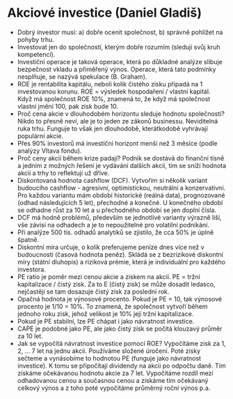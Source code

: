 # Akciové investice (Daniel Gladiš)
* Dobrý investor musí: a) dobře ocenit společnost, b) správně pohlížet na pohyby trhu.
* Investovat jen do společností, kterým dobře rozumím (sleduji svůj kruh kompetencí).
* Investiční operace je taková operace, která po důkladné analýze slibuje bezpečnost vkladu a přiměřený výnos. Operace, která tato podmínky nesplňuje, se nazývá spekulace (B. Graham).
* ROE je rentabilita kapitálu, neboli kolik čistého zisku připadá na 1 investovanou korunu. ROE = výsledek hospodaření / vlastní kapitál. Když má společnost ROE 10%, znamená to, že když má společnost vlastní jmění 100, pak zisk bude 10.
* Proč cena akcie v dlouhodobém horizontu sleduje hodnotu společnosti? Nikdo to přesně neví, ale je to jeden ze zákonů businessu. Neviditelná ruka trhu. Funguje to však jen dlouhodobě, kterátkodobě vyhrávají populární akcie.
* Přes 90% investorů má investiční horizont menší než 3 měsíce (podle analýzy Vltava fondu).
* Proč ceny akcií během krize padají? Podnik se dostává do finanční tísně a jedním z možných řešení je vydávání dalších akcií, tím se sníží hodnota akcií a trhy to reflektují už dříve.
* Diskontovaná hodnota cashflow (DCF). Vytvořím si několik variant budoucího cashflow - agresivní, optimistickou, neutrální a konzervativní. Pro každou variantu mám období historické (reálná data), prognozované (odhad následujících 5 let), přechodné a konečné. U konečného období se odhadne růst za 10 let a u přechodného období se jen doplní čísla.
* DCF má hodně problémů, především se jednotlivé varianty výrazně liší, vše závisí na odhadech a je to nepoužitelné pro volatilní podnikání.
* Při analýze 500 tis. odhadů analytiků se zjistilo, že cca 50% je úplně špatně.
* Diskontní míra určuje, o kolik preferujeme peníze dnes více než v budoucnosti (časová hodnota peněz). Skládá se z bezrizikové diskontní míry (státní dluhopis) a riziková prémie, která je individuální pro každého investora.
* PE ratio je poměr mezi cenou akcie a ziskem na akcii. PE = tržní kapitalizace / čistý zisk. Za to E (čistý zisk) se může dosadit ledasco, nejčastěji se tam dosazuje čistý zisk za poslední rok.
* Opačná hodnota je výnosové procento. Pokud je PE = 10, tak výnosové procento je 1/10 = 10%. To znamená, že společnost vytvoří během jednoho roku zisk, jehož velikost je 10% její tržní kapitalizace. 
* Pokud je PE stabilní, lze PE chápat i jako návratnost investice. 
* CAPE je podobné jako PE, ale jako čistý získ se počítá klouzavý průměr za 10 let. 
* Jak se vypočítá návratnost investice pomocí ROE? Vypočítáme zisk za 1, 2, … 7 let na jednu akcii. Používáme složené úročení. Poté zisky sečteme a vynásobíme to hodnotou PE (funguje jako návratnost investice). K tomu se připočítají dividendy na akcii po odpočtu daně. Tím získáme očekávanou hodnotu akcie za 7 let. Vypočítáme rozdíl mezi odhadovanou cenou a současnou cenou a získáme tím očekávaný celkový výnos a z toho poté vypočítáme průměrný roční výnos p.a.
